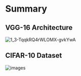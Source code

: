 # Summary
## VGG-16 Architecture
![1_3-TqqkRQ4rWLOMX-gvkYwA](https://user-images.githubusercontent.com/89085916/169806039-fc80bb1c-e77d-404a-b1ea-4e42582a6bba.png)

## CIFAR-10 Dataset

![images](https://user-images.githubusercontent.com/89085916/169703589-40e18144-5f3a-4f5a-ae5f-70f43c66dfc7.jpg)
